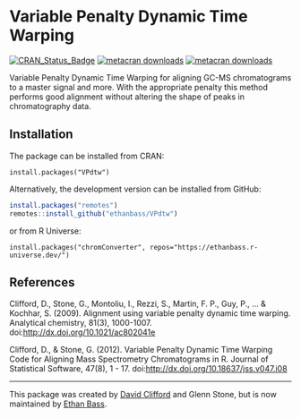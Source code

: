 # Variable Penalty Dynamic Time Warping


<!-- badges: start -->
  [![CRAN_Status_Badge](https://www.r-pkg.org/badges/version/VPdtw)](https://cran.r-project.org/package=VPdtw)
  [![metacran downloads](https://cranlogs.r-pkg.org/badges/grand-total/VPdtw)](https://cran.r-project.org/package=VPdtw)
  [![metacran downloads](https://cranlogs.r-pkg.org/badges/last-month/VPdtw)](https://cran.r-project.org/package=VPdtw)

  <!-- badges: end -->
  
Variable Penalty Dynamic Time Warping for aligning GC-MS chromatograms to a master signal and more. With the appropriate penalty this method performs good alignment without altering the shape of peaks in chromatography data.

## Installation
The package can be installed from CRAN:

```
install.packages("VPdtw")
```

Alternatively, the development version can be installed from GitHub:

```R
install.packages("remotes")
remotes::install_github("ethanbass/VPdtw")
```

or from R Universe:

```
install.packages("chromConverter", repos="https://ethanbass.r-universe.dev/")
```


## References
Clifford, D., Stone, G., Montoliu, I., Rezzi, S., Martin, F. P., Guy, P., ... & Kochhar, S. (2009). Alignment using variable penalty dynamic time warping. Analytical chemistry, 81(3), 1000-1007. doi:http://dx.doi.org/10.1021/ac802041e

Clifford, D., & Stone, G. (2012). Variable Penalty Dynamic Time Warping Code for Aligning Mass Spectrometry Chromatograms in R. Journal of Statistical Software, 47(8), 1 - 17. doi:http://dx.doi.org/10.18637/jss.v047.i08

---

This package was created by [David Clifford](https://github.com/david-clifford/VPdtw) and Glenn Stone,
but is now maintained by [Ethan Bass](https://github.com/ethanbass).
